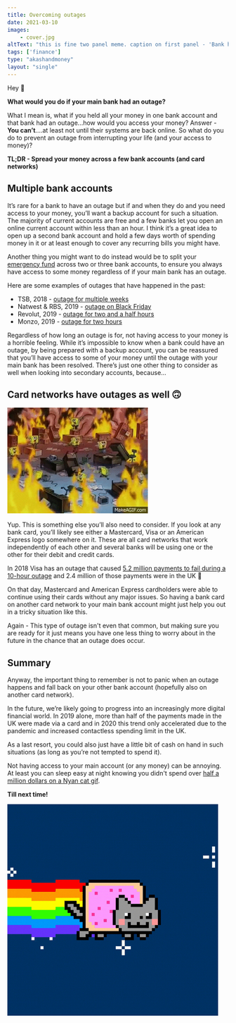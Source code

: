```yaml
---
title: Overcoming outages
date: 2021-03-10
images: 
    - cover.jpg
altText: "this is fine two panel meme. caption on first panel - 'Bank has an outage'. Second panel has no caption"
tags: ['finance']
type: "akashandmoney"
layout: "single"
---
```


Hey 👋

**What would you do if your main bank had an outage?**

What I mean is, what if you held all your money in one bank account and that bank had an outage...how would you access your money? Answer - **You can’t**….at least not until their systems are back online. So what do you do to prevent an outage from interrupting your life (and your access to money)?

**TL;DR - Spread your money across a few bank accounts (and card networks)**

## Multiple bank accounts

It’s rare for a bank to have an outage but if and when they do and you need access to your money, you’ll want a backup account for such a situation. The majority of current accounts are free and a few banks let you open an online current account within less than an hour. I think it’s a great idea to open up a second bank account and hold a few days worth of spending money in it or at least enough to cover any recurring bills you might have. 

Another thing you might want to do instead would be to split your [emergency fund](/archive/akashandmoney/emergency-funds/)  across two or three bank accounts, to ensure you always have access to some money regardless of if your main bank has an outage.

Here are some examples of outages that have happened in the past:

* TSB, 2018 - [outage for multiple weeks](https://www.theguardian.com/business/2018/jun/06/timeline-of-trouble-how-the-tsb-it-meltdown-unfolded)
* Natwest & RBS, 2019 - [outage on Black Friday](https://www.finextra.com/newsarticle/34871/natwest-and-rbs-down-infuriating-black-friday-online-shoppers)
* Revolut, 2019 - [outage for two and a half hours](https://web.archive.org/web/20220928011612/https://blog.revolut.com/revolut-app-issues-30th-october-what-happened-and-what-we-did-to-fix-it/) 
* Monzo, 2019 - [outage for two hours](https://monzo.com/blog/2019/09/08/why-monzo-wasnt-working-on-july-29th)

Regardless of how long an outage is for, not having access to your money is a horrible feeling. While it’s impossible to know when a bank could have an outage, by being prepared with a backup account, you can be reassured that you’ll have access to some of your money until the outage with your main bank has been resolved.
There’s just one other thing to consider as well when looking into secondary accounts, because… 

## Card networks have outages as well 🙃

![spongebob fire gif](spongebob-fire.gif)

Yup. This is something else you’ll also need to consider. If you look at any bank card, you’ll likely see either a Mastercard, Visa or an American Express logo somewhere on it. These are all card networks that work independently of each other and several banks will be using one or the other for their debit and credit cards. 

In 2018 Visa has an outage that caused [5.2 million payments to fail during a 10-hour outage](https://www.finextra.com/newsarticle/32277/visa-says-52m-payments-failed-during-10-hour-outage) and 2.4 million of those payments were in the UK 😬

On that day, Mastercard and American Express cardholders were able to continue using their cards without any major issues. So having a bank card on another card network to your main bank account might just help you out in a tricky situation like this.

Again - This type of outage isn't even that common, but making sure you are ready for it just means you have one less thing to worry about in the future in the chance that an outage does occur.

## Summary

Anyway, the important thing to remember is not to panic when an outage happens and fall back on your other bank account (hopefully also on another card network). 

In the future, we’re likely going to progress into an increasingly more digital financial world. In 2019 alone, more than half of the payments made in the UK were made via a card and in 2020 this trend only accelerated due to the pandemic and increased contactless spending limit in the UK. 

As a last resort, you could also just have a little bit of cash on hand in such situations (as long as you’re not tempted to spend it). 

Not having access to your main account (or any money) can be annoying. At least you can sleep easy at night knowing you didn't spend over [half a million dollars on a Nyan cat gif](https://foundation.app/@NyanCat/foundation/219).

**Till next time!**

![Nyan cat gif](nyan-cat.gif)
